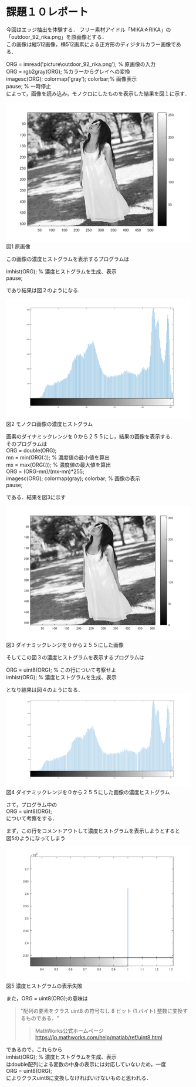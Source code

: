 # 課題１０レポート
今回はエッジ抽出を体験する．
フリー素材アイドル「MIKA☆RIKA」の「outdoor_92_rika.png」を原画像とする．  
この画像は縦512画像，横512画素による正方形のディジタルカラー画像である．  

ORG = imread('picture\outdoor_92_rika.png'); % 原画像の入力  
ORG = rgb2gray(ORG); %カラーからグレイへの変換  
imagesc(ORG); colormap('gray'); colorbar;% 画像表示  
pause; % 一時停止  
によって，画像を読み込み，モノクロにしたものを表示した結果を図１に示す．

![原画像](https://github.com/KenTamari/lecture_image_processing/blob/master/picture/kadai10/img1.png?raw=true)  
図1 原画像

この画像の濃度ヒストグラムを表示するプログラムは  

imhist(ORG); % 濃度ヒストグラムを生成、表示  
pause;  

であり結果は図２のようになる.


![原画像](https://github.com/KenTamari/lecture_image_processing/blob/master/picture/kadai7/img2.png?raw=true)  
図2 モノクロ画像の濃度ヒストグラム

画素のダイナミックレンジを０から２５５にし，結果の画像を表示する．  
そのプログラムは  
ORG = double(ORG);  
mn = min(ORG(:)); % 濃度値の最小値を算出  
mx = max(ORG(:)); % 濃度値の最大値を算出  
ORG = (ORG-mn)/(mx-mn)*255;  
imagesc(ORG); colormap(gray); colorbar; % 画像の表示  
pause;  

である．結果を図3に示す



![原画像](https://github.com/KenTamari/lecture_image_processing/blob/master/picture/kadai7/img3.png?raw=true)  
図3 ダイナミックレンジを０から２５５にした画像  


そしてこの図３の濃度ヒストグラムを表示するプログラムは  

ORG = uint8(ORG); % この行について考察せよ  
imhist(ORG); % 濃度ヒストグラムを生成、表示  


となり結果は図４のようになる．
![原画像](https://github.com/KenTamari/lecture_image_processing/blob/master/picture/kadai7/img4.png?raw=true)  
図4 ダイナミックレンジを０から２５５にした画像の濃度ヒストグラム  

さて，プログラム中の  
ORG = uint8(ORG);  
について考察をする．

まず，この行をコメントアウトして濃度ヒストグラムを表示しようとすると  
図5のようになってしまう  

![原画像](https://github.com/KenTamari/lecture_image_processing/blob/master/picture/kadai7/img5.png?raw=true)  
図5 濃度ヒストグラムの表示失敗 

また，ORG = uint8(ORG);の意味は
>"配列の要素をクラス uint8 の符号なし 8 ビット (1 バイト) 整数に変換するものである．"
>> MathWorks公式ホームページ  <https://jp.mathworks.com/help/matlab/ref/uint8.html>

であるので，これらから  
imhist(ORG); % 濃度ヒストグラムを生成、表示  
はdouble配列による変数の中身の表示には対応していないため，一度  
ORG = uint8(ORG);  
によりクラスuint8に変換しなければいけないものと思われる．

